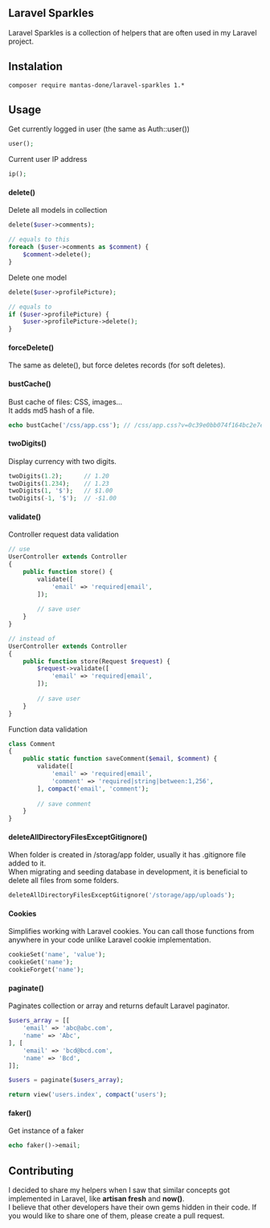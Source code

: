 ## Laravel Sparkles

Laravel Sparkles is a collection of helpers that are often used in my Laravel project.  

## Instalation

```
composer require mantas-done/laravel-sparkles 1.*
```

## Usage

Get currently logged in user (the same as Auth::user())
```php
user();
```

Current user IP address
```php
ip();
```

#### delete()
Delete all models in collection
```php
delete($user->comments);

// equals to this
foreach ($user->comments as $comment) {
    $comment->delete();
}
```

Delete one model
```php
delete($user->profilePicture);

// equals to
if ($user->profilePicture) {
    $user->profilePicture->delete();
}
```

#### forceDelete()

The same as delete(), but force deletes records (for soft deletes).

#### bustCache()

Bust cache of files: CSS, images...  
It adds md5 hash of a file.
```php
echo bustCache('/css/app.css'); // /css/app.css?v=0c39e0bb074f164bc2e7e3e5854927c5
```

#### twoDigits()

Display currency with two digits.
```php
twoDigits(1.2);      // 1.20
twoDigits(1.234);    // 1.23
twoDigits(1, '$');   // $1.00
twoDigits(-1, '$');  // -$1.00
```

#### validate()

Controller request data validation
```php
// use
UserController extends Controller
{
    public function store() {
        validate([
            'email' => 'required|email',
        ]);
        
        // save user
    }
}

// instead of
UserController extends Controller
{
    public function store(Request $request) {
        $request->validate([
            'email' => 'required|email',
        ]);
        
        // save user
    }
}
```

Function data validation
```php
class Comment
{
    public static function saveComment($email, $comment) {
        validate([
            'email' => 'required|email',
            'comment' => 'required|string|between:1,256',
        ], compact('email', 'comment');
        
        // save comment
    }
}
```

#### deleteAllDirectoryFilesExceptGitignore()

When folder is created in /storag/app folder, usually it has .gitignore file added to it.  
When migrating and seeding database in development, it is beneficial to delete all files from some folders. 
 
```php
deleteAllDirectoryFilesExceptGitignore('/storage/app/uploads');
```

#### Cookies
Simplifies working with Laravel cookies. You can call those functions from anywhere in your code unlike Laravel cookie implementation.
```php
cookieSet('name', 'value');
cookieGet('name');
cookieForget('name');
```

#### paginate()
Paginates collection or array and returns default Laravel paginator.
```php
$users_array = [[
    'email' => 'abc@abc.com',
    'name' => 'Abc',
], [
    'email' => 'bcd@bcd.com',
    'name' => 'Bcd',
]];

$users = paginate($users_array);

return view('users.index', compact('users');
```

#### faker()
Get instance of a faker
````php
echo faker()->email;
````

## Contributing

I decided to share my helpers when I saw that similar concepts got implemented in Laravel, like **artisan fresh** and **now()**.  
I believe that other developers have their own gems hidden in their code. If you would like to share one of them, please create a pull request.

